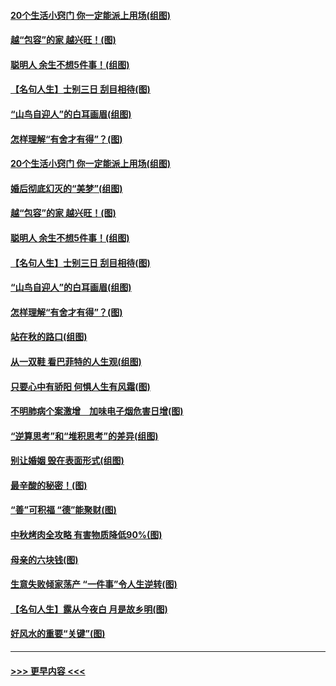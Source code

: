 #### [20个生活小窍门 你一定能派上用场(组图)](../pages/p8/907510.md?t=09160844) 
#### [越“包容”的家 越兴旺！(图)](../pages/p8/907328.md?t=09160844) 
#### [聪明人 余生不想5件事！(组图)](../pages/p8/907364.md?t=09160844) 
#### [【名句人生】士别三日 刮目相待(图)](../pages/p8/906988.md?t=09160844) 
#### [“山鸟自迎人”的白耳画眉(组图)](../pages/p8/907332.md?t=09160844) 
#### [怎样理解“有舍才有得”？(图)](../pages/p8/906872.md?t=09160844) 
#### [20个生活小窍门 你一定能派上用场(组图)](../pages/p8/907510.md?t=09160844) 
#### [婚后彻底幻灭的“美梦”(组图)](../pages/p8/907500.md?t=09160844) 
#### [越“包容”的家 越兴旺！(图)](../pages/p8/907328.md?t=09160844) 
#### [聪明人 余生不想5件事！(组图)](../pages/p8/907364.md?t=09160844) 
#### [【名句人生】士别三日 刮目相待(图)](../pages/p8/906988.md?t=09160844) 
#### [“山鸟自迎人”的白耳画眉(组图)](../pages/p8/907332.md?t=09160844) 
#### [怎样理解“有舍才有得”？(图)](../pages/p8/906872.md?t=09160844) 
#### [站在秋的路口(组图)](../pages/p8/906914.md?t=09160844) 
#### [从一双鞋 看巴菲特的人生观(组图)](../pages/p8/907311.md?t=09160844) 
#### [只要心中有骄阳 何惧人生有风霜(图)](../pages/p8/907320.md?t=09160844) 
#### [不明肺病个案激增　加味电子烟危害日增(图)](../pages/p8/907307.md?t=09160844) 
#### [“逆算思考”和“堆积思考”的差异(组图)](../pages/p8/907229.md?t=09160844) 
#### [别让婚姻 毁在表面形式(组图)](../pages/p8/907118.md?t=09160844) 
#### [最辛酸的秘密！(图)](../pages/p8/906327.md?t=09160844) 
#### [“善”可积福 “德”能聚财(图)](../pages/p8/906906.md?t=09160844) 
#### [中秋烤肉全攻略 有害物质降低90%(图)](../pages/p8/907227.md?t=09160844) 
#### [母亲的六块钱(图)](../pages/p8/907107.md?t=09160844) 
#### [生意失败倾家荡产 “一件事”令人生逆转(图)](../pages/p8/907101.md?t=09160844) 
#### [【名句人生】露从今夜白 月是故乡明(图)](../pages/p8/906558.md?t=09160844) 
#### [好风水的重要“关键”(图)](../pages/p8/907087.md?t=09160844) 

----
#### [ >>> 更早内容 <<< ](../indexes/p8-earlier.md)

